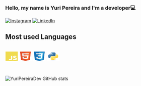 ### Hello, my name is Yuri Pereira and I'm a developer💻


[![Instagram](https://img.shields.io/badge/Instagram-E4405F?style=for-the-badge&logo=instagram&logoColor=white)](https://www.instagram.com/yuri.dev11/)
[![LinkedIn](https://img.shields.io/badge/linkedin-836FFF?style=for-the-badge&logo=linkedin&logoColor=white)](https://www.linkedin.com/in/yuri-pinto-rodrigues-pereira-547345199/)


## Most used Languages


<div style="display: inline_block"><br>
  <img align="center" alt="Rafa-Js" height="30" width="40" src="https://raw.githubusercontent.com/devicons/devicon/master/icons/javascript/javascript-plain.svg">
  <img align="center" alt="Rafa-HTML" height="30" width="40" src="https://raw.githubusercontent.com/devicons/devicon/master/icons/html5/html5-original.svg">
  <img align="center" alt="Rafa-CSS" height="30" width="40" src="https://raw.githubusercontent.com/devicons/devicon/master/icons/css3/css3-original.svg">
  <img align="center" alt="Rafa-Python" height="30" width="40" src="https://raw.githubusercontent.com/devicons/devicon/master/icons/python/python-original.svg">
</div>
<br>

##

![YuriPereiraDev GitHub stats](https://github-readme-stats.vercel.app/api?username=YuriPereiraDev&theme=radical&show_icons=true)
